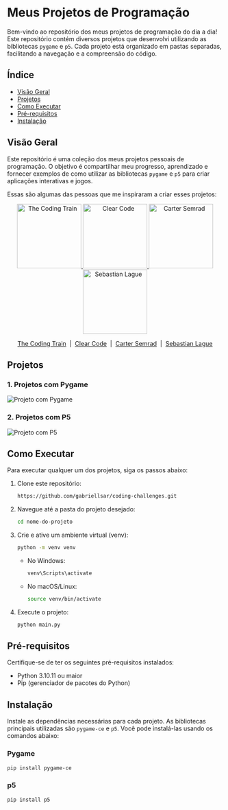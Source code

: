 # Meus Projetos de Programação

Bem-vindo ao repositório dos meus projetos de programação do dia a dia! Este repositório contém diversos projetos que desenvolvi utilizando as bibliotecas `pygame` e `p5`. Cada projeto está organizado em pastas separadas, facilitando a navegação e a compreensão do código.

## Índice

- [Visão Geral](#visão-geral)
- [Projetos](#projetos)
- [Como Executar](#como-executar)
- [Pré-requisitos](#pré-requisitos)
- [Instalação](#instalação)

## Visão Geral

Este repositório é uma coleção dos meus projetos pessoais de programação. O objetivo é compartilhar meu progresso, aprendizado e fornecer exemplos de como utilizar as bibliotecas `pygame` e `p5` para criar aplicações interativas e jogos.

Essas são algumas das pessoas que me inspiraram a criar esses projetos:

<p align="center">
    <a href="https://www.youtube.com/c/TheCodingTrain">
        <img src="https://yt3.googleusercontent.com/99wepc_FTSN0n_GbR-FlFANyxed7TsbE8WxKIDWftdxssZlYo1-gW1CRD7cPgOzThMM8m4W8=s176-c-k-c0x00ffffff-no-rj" alt="The Coding Train" width="150" height="150" >
    </a>
    <a href="https://www.youtube.com/c/ClearCode">
        <img src="https://yt3.googleusercontent.com/Wj9_npdrzYf5kxqLqfSLukT8iED0lR5r-lQ7giM3vXahULQYdm7cUtHstltUDLadmf9EyEANMA=s176-c-k-c0x00ffffff-no-rj" alt="Clear Code" width="150" height="150" >
    </a>
    <a href="https://www.youtube.com/@cartersemrad">
        <img src="https://yt3.googleusercontent.com/2CqYziwk0tDVqQzg1pCU8g4qDnDXKjzlaDCMvkump6Q7rkU-xnSnHCKy9TsHedkFbIVB28Q2=s176-c-k-c0x00ffffff-no-rj" alt="Carter Semrad" width="150" height="150" >
    </a>
    <a href="https://www.youtube.com/c/SebastianLague">
        <img src="https://yt3.googleusercontent.com/ytc/AIdro_khWt3vK98dhFYSgpIZZBli0zwd-dztKDv9r7rtOEtAVO8=s176-c-k-c0x00ffffff-no-rj" alt="Sebastian Lague" width="150" height="150" >
    </a>
</p>

<p align="center">
    <a href="https://www.youtube.com/@TheCodingTrain">The Coding Train</a> &nbsp;|&nbsp;
    <a href="https://www.youtube.com/@ClearCode">Clear Code</a> &nbsp;|&nbsp;
    <a href="https://www.youtube.com/@cartersemrad">Carter Semrad</a> &nbsp;|&nbsp;
    <a href="https://www.youtube.com/@SebastianLague">Sebastian Lague</a>
</p>

## Projetos

### 1. Projetos com Pygame

![Projeto com Pygame](caminho/para/seu/gif/pygame_project.gif)

### 2. Projetos com P5

![Projeto com P5](caminho/para/seu/gif/pygame_project.gif)

## Como Executar

Para executar qualquer um dos projetos, siga os passos abaixo:

1. Clone este repositório:
    ```bash
    https://github.com/gabriellsar/coding-challenges.git
    ```

2. Navegue até a pasta do projeto desejado:
    ```bash
    cd nome-do-projeto
    ```

3. Crie e ative um ambiente virtual (venv):
    ```bash
    python -m venv venv
    ```

    - No Windows:
        ```bash
        venv\Scripts\activate
        ```

    - No macOS/Linux:
        ```bash
        source venv/bin/activate
        ```

4. Execute o projeto:
    ```bash
    python main.py
    ```

## Pré-requisitos

Certifique-se de ter os seguintes pré-requisitos instalados:

- Python 3.10.11 ou maior
- Pip (gerenciador de pacotes do Python)

## Instalação

Instale as dependências necessárias para cada projeto. As bibliotecas principais utilizadas são `pygame-ce` e `p5`. Você pode instalá-las usando os comandos abaixo:

### Pygame

```bash
pip install pygame-ce
```

### p5

```bash
pip install p5
```
